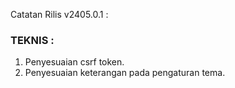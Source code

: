 Catatan Rilis v2405.0.1 :

### TEKNIS :
1. Penyesuaian csrf token.
2. Penyesuaian keterangan pada pengaturan tema.